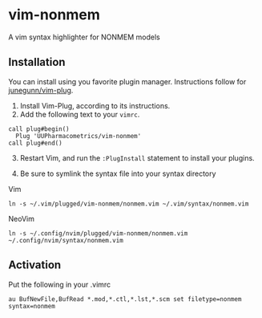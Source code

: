 # vim-nonmem
A vim syntax highlighter for NONMEM models

## Installation

You can install using you favorite plugin manager. Instructions follow for [junegunn/vim-plug](https://github.com/junegunn/vim-plug).

1. Install Vim-Plug, according to its instructions.
2. Add the following text to your `vimrc`.
```vim
call plug#begin()
  Plug 'UUPharmacometrics/vim-nonmem'
call plug#end()
```
3. Restart Vim, and run the `:PlugInstall` statement to install your plugins.

4. Be sure to symlink the syntax file into your syntax directory

Vim
```
ln -s ~/.vim/plugged/vim-nonmem/nonmem.vim ~/.vim/syntax/nonmem.vim
```

NeoVim
```
ln -s ~/.config/nvim/plugged/vim-nonmem/nonmem.vim ~/.config/nvim/syntax/nonmem.vim
```

## Activation


Put the following in your .vimrc

```
au BufNewFile,BufRead *.mod,*.ctl,*.lst,*.scm set filetype=nonmem syntax=nonmem
```
